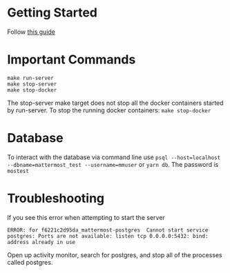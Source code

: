 # Getting Started

Follow [this guide](https://developers.mattermost.com/contribute/server/developer-setup/)

# Important Commands

```
make run-server
make stop-server
make stop-docker
```

The stop-server make target does not stop all the docker containers started by run-server. To stop the running docker containers:
`make stop-docker`

# Database

To interact with the database via command line use `psql --host=localhost --dbname=mattermost_test --username=mmuser` or `yarn db`.
The password is `mostest`

# Troubleshooting

If you see this error when attempting to start the server

```
ERROR: for f6221c2d95da_mattermost-postgres  Cannot start service postgres: Ports are not available: listen tcp 0.0.0.0:5432: bind: address already in use
```

Open up activity monitor, search for postgres, and stop all of the processes called postgres.
